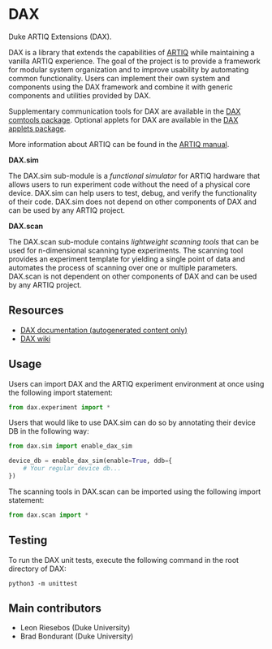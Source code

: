 # DAX

Duke ARTIQ Extensions (DAX).

DAX is a library that extends the capabilities of [ARTIQ](https://github.com/m-labs/artiq)
while maintaining a vanilla ARTIQ experience.
The goal of the project is to provide a framework for modular system organization and
to improve usability by automating common functionality.
Users can implement their own system and components using the DAX framework and
combine it with generic components and utilities provided by DAX.

Supplementary communication tools for DAX are available in the
[DAX comtools package](https://gitlab.com/duke-artiq/dax-comtools).
Optional applets for DAX are available in the
[DAX applets package](https://gitlab.com/duke-artiq/dax-applets).

More information about ARTIQ can be found in the [ARTIQ manual](https://m-labs.hk/artiq/manual/).

**DAX.sim**

The DAX.sim sub-module is a *functional simulator* for ARTIQ hardware that allows
users to run experiment code without the need of a physical core device.
DAX.sim can help users to test, debug, and verify the functionality of their code.
DAX.sim does not depend on other components of DAX and can be used by any ARTIQ project.

**DAX.scan**

The DAX.scan sub-module contains *lightweight scanning tools* that can be used for n-dimensional
scanning type experiments. The scanning tool provides an experiment template for yielding a
single point of data and automates the process of scanning over one or multiple parameters.
DAX.scan is not dependent on other components of DAX and can be used by any ARTIQ project.

## Resources

- [DAX documentation (autogenerated content only)](https://duke-artiq.gitlab.io/dax/)
- [DAX wiki](https://gitlab.com/duke-artiq/dax/-/wikis/home)

## Usage

Users can import DAX and the ARTIQ experiment environment at once using the following import statement:

```python
from dax.experiment import *
```

Users that would like to use DAX.sim can do so by annotating their device DB in the following way:

```python
from dax.sim import enable_dax_sim

device_db = enable_dax_sim(enable=True, ddb={
    # Your regular device db...
})
```

The scanning tools in DAX.scan can be imported using the following import statement:

```python
from dax.scan import *
```

## Testing

To run the DAX unit tests, execute the following command in the root directory of DAX:

```shell
python3 -m unittest
```

## Main contributors

- Leon Riesebos (Duke University)
- Brad Bondurant (Duke University)
